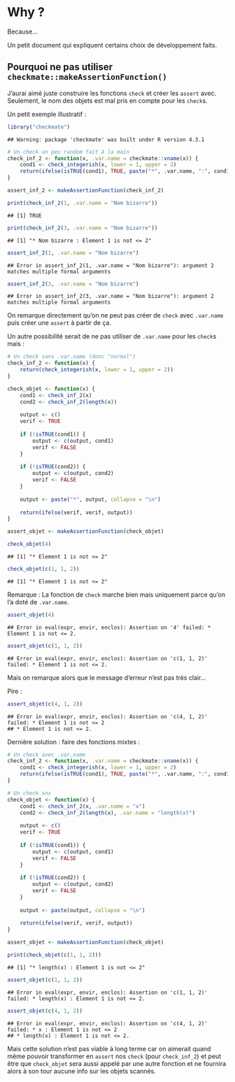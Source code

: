 
# Why ?

Because…

Un petit document qui expliquent certains choix de développement faits.

## Pourquoi ne pas utiliser `checkmate::makeAssertionFunction()`

J’aurai aimé juste construire les fonctions `check` et créer les
`assert` avec. Seulement, le nom des objets est mal pris en compte pour
les `check`s.

Un petit exemple illustratif :

``` r
library("checkmate")
```

    ## Warning: package 'checkmate' was built under R version 4.3.1

``` r
# Un check un peu random fait à la main
check_inf_2 <- function(x, .var.name = checkmate::vname(x)) {
    cond1 <- check_integerish(x, lower = 1, upper = 2)
    return(ifelse(isTRUE(cond1), TRUE, paste("*", .var.name, ":", cond1)))
}

assert_inf_2 <- makeAssertionFunction(check_inf_2)

print(check_inf_2(1, .var.name = "Nom bizarre"))
```

    ## [1] TRUE

``` r
print(check_inf_2(3, .var.name = "Nom bizarre"))
```

    ## [1] "* Nom bizarre : Element 1 is not <= 2"

``` r
assert_inf_2(1, .var.name = "Nom bizarre")
```

    ## Error in assert_inf_2(1, .var.name = "Nom bizarre"): argument 2 matches multiple formal arguments

``` r
assert_inf_2(3, .var.name = "Nom bizarre")
```

    ## Error in assert_inf_2(3, .var.name = "Nom bizarre"): argument 2 matches multiple formal arguments

On remarque directement qu’on ne peut pas créer de `check` avec
`.var.name` puis créer une `assert` à partir de ça.

Un autre possibilité serait de ne pas utiliser de `.var.name` pour les
`check`s mais :

``` r
# Un check sans .var.name (donc "normal")
check_inf_2 <- function(x) {
    return(check_integerish(x, lower = 1, upper = 2))
}

check_objet <- function(x) {
    cond1 <- check_inf_2(x)
    cond2 <- check_inf_2(length(x))
    
    output <- c()
    verif <- TRUE
    
    if (!isTRUE(cond1)) {
        output <- c(output, cond1)
        verif <- FALSE
    }
    
    if (!isTRUE(cond2)) {
        output <- c(output, cond2)
        verif <- FALSE
    }
    
    output <- paste("*", output, collapse = "\n")
    
    return(ifelse(verif, verif, output))
}

assert_objet <- makeAssertionFunction(check_objet)
```

``` r
check_objet(4)
```

    ## [1] "* Element 1 is not <= 2"

``` r
check_objet(c(1, 1, 2))
```

    ## [1] "* Element 1 is not <= 2"

Remarque : La fonction de `check` marche bien mais uniquement parce
qu’on l’a doté de `.var.name`.

``` r
assert_objet(4)
```

    ## Error in eval(expr, envir, enclos): Assertion on '4' failed: * Element 1 is not <= 2.

``` r
assert_objet(c(1, 1, 2))
```

    ## Error in eval(expr, envir, enclos): Assertion on 'c(1, 1, 2)' failed: * Element 1 is not <= 2.

Mais on remarque alors que le message d’erreur n’est pas très clair…

Pire :

``` r
assert_objet(c(4, 1, 2))
```

    ## Error in eval(expr, envir, enclos): Assertion on 'c(4, 1, 2)' failed: * Element 1 is not <= 2
    ## * Element 1 is not <= 2.

Dernière solution : faire des fonctions mixtes :

``` r
# Un check avec .var.name
check_inf_2 <- function(x, .var.name = checkmate::vname(x)) {
    cond1 <- check_integerish(x, lower = 1, upper = 2)
    return(ifelse(isTRUE(cond1), TRUE, paste("*", .var.name, ":", cond1)))
}

# Un check sns
check_objet <- function(x) {
    cond1 <- check_inf_2(x, .var.name = "x")
    cond2 <- check_inf_2(length(x), .var.name = "length(x)")
    
    output <- c()
    verif <- TRUE
    
    if (!isTRUE(cond1)) {
        output <- c(output, cond1)
        verif <- FALSE
    }
    
    if (!isTRUE(cond2)) {
        output <- c(output, cond2)
        verif <- FALSE
    }
    
    output <- paste(output, collapse = "\n")
    
    return(ifelse(verif, verif, output))
}

assert_objet <- makeAssertionFunction(check_objet)
```

``` r
print(check_objet(c(1, 1, 2)))
```

    ## [1] "* length(x) : Element 1 is not <= 2"

``` r
assert_objet(c(1, 1, 2))
```

    ## Error in eval(expr, envir, enclos): Assertion on 'c(1, 1, 2)' failed: * length(x) : Element 1 is not <= 2.

``` r
assert_objet(c(4, 1, 2))
```

    ## Error in eval(expr, envir, enclos): Assertion on 'c(4, 1, 2)' failed: * x : Element 1 is not <= 2
    ## * length(x) : Element 1 is not <= 2.

Mais cette solution n’est pas viable à long terme car on aimerait quand
même pouvoir transformer en `assert` nos `check` (pour `check_inf_2`) et
peut être que `check_objet` sera aussi appelé par une autre fonction et
ne fournira alors à son tour aucune info sur les objets scannés.
